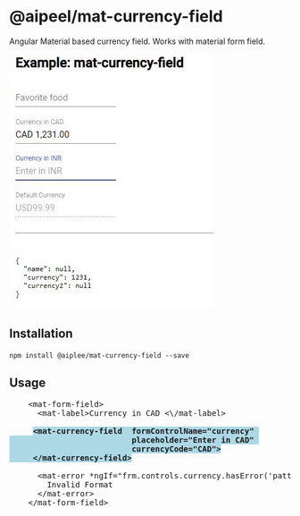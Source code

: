 # @aipeel/mat-currency-field

Angular Material based currency field. Works with material form field.

![Demo](./projects/mat-currency-field/demo.gif)

## Installation
```
npm install @aiplee/mat-currency-field --save
```

## Usage
<pre>
    &lt;mat-form-field&gt;
      &lt;mat-label&gt;Currency in CAD &lt;\/mat-label&gt;
      
     <span style="background: lightblue; font-weight: bold">&lt;mat-currency-field  formControlName="currency" 
                          placeholder="Enter in CAD" 
                          currencyCode="CAD"&gt;
     &lt;/mat-currency-field&gt;</span>

      &lt;mat-error *ngIf="frm.controls.currency.hasError('pattern')"&gt;
        Invalid Format
      &lt;/mat-error&gt;
    &lt;/mat-form-field&gt;
</pre>
